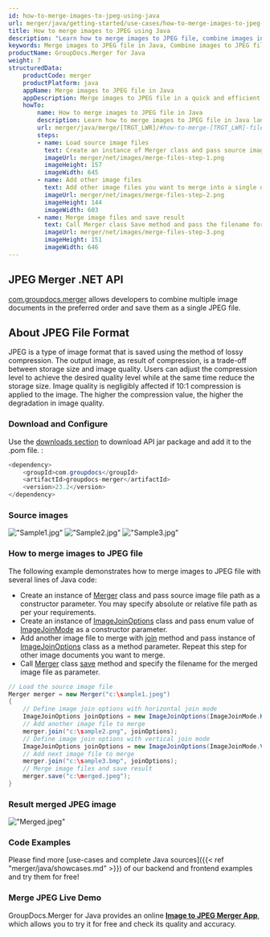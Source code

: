 ```yaml
---
id: how-to-merge-images-to-jpeg-using-java
url: merger/java/getting-started/use-cases/how-to-merge-images-to-jpeg-using-java
title: How to merge images to JPEG using Java
description: "Learn how to merge images to JPEG file, combine images into one JPEG file programmatically in Java language using GroupDocs.Merger for Java library."
keywords: Merge images to JPEG file in Java, Combine images to JPEG file programmatically
productName: GroupDocs.Merger for Java
weight: 7
structuredData:
    productCode: merger
    productPlatform: java
    appName: Merge images to JPEG file in Java
    appDescription: Merge images to JPEG file in a quick and efficient way using Java language and GroupDocs.Merger for Java API, without the use of any third-party software like Microsoft or Open Office.
    howTo:
        name: How to merge images to JPEG file in Java 
        description: Learn how to merge images to JPEG file in Java language and GroupDocs.Merger for Java API, without the use of any third-party software like Microsoft or Open Office.
        url: merger/java/merge/[TRGT_LWR]/#how-to-merge-[TRGT_LWR]-files-in-java
        steps:
        - name: Load source image files 
          text: Create an instance of Merger class and pass source image file path as a constructor parameter. You may specify absolute or relative file path as per your requirements. 
          imageUrl: merger/net/images/merge-files-step-1.png
          imageHeight: 157
          imageWidth: 645
        - name: Add other image files
          text: Add other image files you want to merge into a single document with Join method of Merger class.
          imageUrl: merger/net/images/merge-files-step-2.png
          imageHeight: 144
          imageWidth: 603
        - name: Merge image files and save result 
          text: Call Merger class Save method and pass the filename for the resultant image file as parameter.
          imageUrl: merger/net/images/merge-files-step-3.png
          imageHeight: 151
          imageWidth: 646
---
```


## JPEG Merger .NET API

[com.groupdocs.merger](https://products.groupdocs.com/merger/java) allows developers to combine multiple image documents in the preferred order and save them as a single JPEG file.

## About JPEG File Format

JPEG is a type of image format that is saved using the method of lossy compression. The output image, as result of compression, is a trade-off between storage size and image quality. Users can adjust the compression level to achieve the desired quality level while at the same time reduce the storage size. Image quality is negligibly affected if 10:1 compression is applied to the image. The higher the compression value, the higher the degradation in image quality.

### Download and Configure

Use the [downloads section](https://downloads.groupdocs.com/merger/java) to download API jar package and add it to the .pom file. :
```java
<dependency>
    <groupId>com.groupdocs</groupId>
    <artifactId>groupdocs-merger</artifactId>
    <version>23.2</version>
</dependency>
```

### Source images

!["Sample1.jpg"](/merger/net/images/jpg/sample1.jpg)
!["Sample2.jpg"](/merger/net/images/jpg/sample2.jpg)
!["Sample3.jpg"](/merger/net/images/jpg/sample3.jpg)

### How to merge images to JPEG file

The following example demonstrates how to merge images to JPEG file with several lines of Java code:

* Create an instance of [Merger](https://reference.groupdocs.com/merger/java/com.groupdocs.merger/merger/) class and pass source image file path as a constructor parameter. You may specify absolute or relative file path as per your requirements.
* Create an instance of [ImageJoinOptions](https://reference.groupdocs.com/merger/java/com.groupdocs.merger.domain.options/imagejoinoptions/) class and pass enum value of [ImageJoinMode](https://reference.groupdocs.com/merger/java/com.groupdocs.merger.domain.options/imagejoinmode/) as a constructor parameter.
* Add another image file to merge with [join](https://reference.groupdocs.com/merger/java/com.groupdocs.merger/merger/#Merger-java.io.InputStream-) method and pass instance of [ImageJoinOptions](https://reference.groupdocs.com/merger/java/com.groupdocs.merger.domain.options/imagejoinoptions/) class as a method parameter. Repeat this step for other image documents you want to merge.
* Call [Merger](https://reference.groupdocs.com/merger/java/com.groupdocs.merger/merger/) class [save](https://reference.groupdocs.com/merger/java/com.groupdocs.merger/merger/#save-java.io.OutputStream-) method and specify the filename for the merged image file as parameter.

```java
// Load the source image file
Merger merger = new Merger("c:\sample1.jpeg")
{
    // Define image join options with horizontal join mode
    ImageJoinOptions joinOptions = new ImageJoinOptions(ImageJoinMode.Horizontal);
    // Add another image file to merge
    merger.join("c:\sample2.png", joinOptions);
    // Define image join options with vertical join mode
    ImageJoinOptions joinOptions = new ImageJoinOptions(ImageJoinMode.Vertical);
    // Add next image file to merge
    merger.join("c:\sample3.bmp", joinOptions);
    // Merge image files and save result
    merger.save("c:\merged.jpeg");
}
```

### Result merged JPEG image

!["Merged.jpeg"](/merger/net/images/jpg/merged_grid.jpg)

### Code Examples

Please find more [use-cases and complete Java sources]({{< ref "merger/java/showcases.md" >}}) of our backend and frontend examples and try them for free!

### Merge JPEG Live Demo

GroupDocs.Merger for Java provides an online [**Image to JPEG Merger App**](https://products.groupdocs.app/merger/images/image-to-jpeg), which allows you to try it for free and check its quality and accuracy.